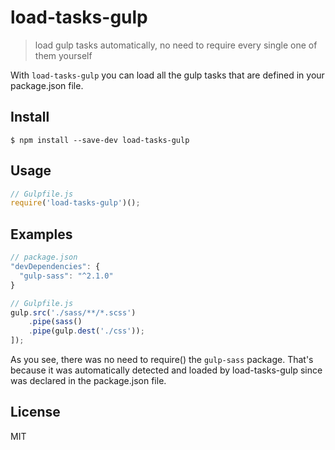 # load-tasks-gulp

> load gulp tasks automatically, no need to require every single one of them yourself

With `load-tasks-gulp` you can load all the gulp tasks that are defined in your package.json file.

## Install

```
$ npm install --save-dev load-tasks-gulp
```

## Usage

```js
// Gulpfile.js
require('load-tasks-gulp')();
```

## Examples

```js
// package.json
"devDependencies": {
  "gulp-sass": "^2.1.0"
}
```

```js
// Gulpfile.js
gulp.src('./sass/**/*.scss')
    .pipe(sass()
    .pipe(gulp.dest('./css'));
]);
```

As you see, there was no need to require() the `gulp-sass` package. That's because it was automatically detected and loaded by load-tasks-gulp since was declared in the package.json file.

## License

MIT

